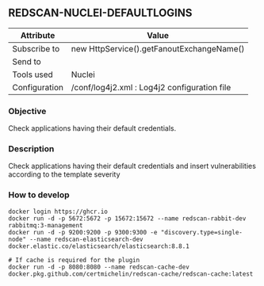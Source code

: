 ## REDSCAN-NUCLEI-DEFAULTLOGINS

| Attribute     | Value                                        |
| ------------- | -------------------------------------------- |
| Subscribe to  | new HttpService().getFanoutExchangeName()            |
| Send to       |                                              |
| Tools used    | Nuclei                                       |
| Configuration | /conf/log4j2.xml : Log4j2 configuration file |

### Objective

Check applications having their default credentials.

### Description

Check applications having their default credentials and insert vulnerabilities according to the template severity

### How to develop

```
docker login https://ghcr.io
docker run -d -p 5672:5672 -p 15672:15672 --name redscan-rabbit-dev rabbitmq:3-management
docker run -d -p 9200:9200 -p 9300:9300 -e "discovery.type=single-node" --name redscan-elasticsearch-dev docker.elastic.co/elasticsearch/elasticsearch:8.8.1

# If cache is required for the plugin
docker run -d -p 8080:8080 --name redscan-cache-dev docker.pkg.github.com/certmichelin/redscan-cache/redscan-cache:latest
```